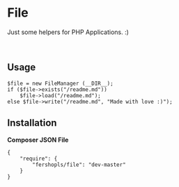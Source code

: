 File
====

Just some helpers for PHP Applications. :)

 

Usage
-----

~~~~~~~~~~~~~~~~~~~~~~~~~~~~~~~~~~~~~~~~~~~~~~~~~~~~~~~~~~~~~~~~~~~~~~~~~~~~~~~~
$file = new FileManager (__DIR__);
if ($file->exists("/readme.md"))
    $file->load("/readme.md");
else $file->write("/readme.md", "Made with love :)");

~~~~~~~~~~~~~~~~~~~~~~~~~~~~~~~~~~~~~~~~~~~~~~~~~~~~~~~~~~~~~~~~~~~~~~~~~~~~~~~~

Installation
------------

**Composer JSON File**

~~~~~~~~~~~~~~~~~~~~~~~~~~~~~~~~~~~~~~~~~~~~~~~~~~~~~~~~~~~~~~~~~~~~~~~~~~~~~~~~
{
    "require": {
        "fershopls/file": "dev-master"
    }
}
~~~~~~~~~~~~~~~~~~~~~~~~~~~~~~~~~~~~~~~~~~~~~~~~~~~~~~~~~~~~~~~~~~~~~~~~~~~~~~~~

